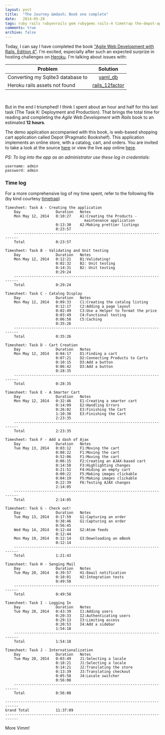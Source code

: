 ```yaml
---
layout: post
title:  "The Journey &mdash; Book one complete"
date:   2014-05-28
tags: ruby rails rubyonrails gem rubygems rails-4 timetrap the-depot-application Pragmatic-Bookshelf
comments: true
archive: false
---
```


Today, I can say I have completed the book ["Agile Web Development with Rails, Edition 4"](http://pragprog.com/book/rails4/agile-web-development-with-rails-4). I'm excited, especially after such an expected surprize in hosting challenges on [Heroku](https://www.heroku.com/home). I'm talking about issues with:

| Problem | Solution |
| ------------- |:-------------:|
|Converting my Sqlite3 database to |  [yaml_db](https://rubygems.org/gems/yaml_db) |
|Heroku rails assets not found | [rails_12factor](https://github.com/heroku/rails_12factor)|
<br />

But in the end I triumphed! I think I spent about an hour and half for this last task (The Task K: Deployment and Production). That brings the total time for reading and completing the _Agile Web Development with Rails_ book to an estimated __12 hours__.

The demo application accompanied with this book, is web-based shopping cart application called Depot (Pragmatic Bookshelf). This application implements an online store, with a catalog, cart, and orders. You are invited to take a look at the source [here](https://github.com/nadjetey/Depot) or view the live app online [here](http://depot-app-4696.herokuapp.com/).

_PS: To log into the app as an administrator use these log in credentials:_

```
username: admin
password: admin
```

### Time log
For a more comprehensive log of my time spent, refer to the following file (by kind courtesy [timetrap](http://rubygems.org/gems/timetrap))

```text
Timesheet: Task A - Creating the application
    Day                Duration   Notes
    Mon May 12, 2014   0:10:27    A1:Creating the Products -
                                    maintenance application
                       0:13:30    A2:Making prettier listings
                       0:23:57
    ------------------------------------------------------------------------
    Total              0:23:57

Timesheet: Task B - Validating and Unit testing
    Day                Duration   Notes
    Mon May 12, 2014   0:12:21    B1:Validating!
                       0:02:32    B2: Unit testing
                       0:14:31    B2: Unit testing
                       0:29:24
    ------------------------------------------------------------------------
    Total              0:29:24

Timesheet: Task C - Catalog Display
    Day                Duration   Notes
    Mon May 12, 2014   0:09:33    C1:Creating the catalog listing
                       0:12:17    C2:Adding a page layout
                       0:02:49    C3:Use a Helper to format the price
                       0:03:49    C4:Functional testing
                       0:06:58    C5:Caching
                       0:35:26
    ------------------------------------------------------------------------
    Total              0:35:26

Timesheet: Task D - Cart Creation
    Day                Duration   Notes
    Mon May 12, 2014   0:04:17    D1:Finding a cart
                       0:07:21    D2:Connecting Products to Carts
                       0:10:15    D3:Add a button
                       0:06:42    D3:Add a button
                       0:28:35
    ------------------------------------------------------------------------
    Total              0:28:35

Timesheet: Task E - A Smarter Cart
    Day                Duration   Notes
    Mon May 12, 2014   0:32:46    E1:Creating a smarter cart
                       0:14:09    E2:Handling Errors
                       0:26:02    E3:Finishing the Cart
                       1:10:38    E3:Finishing the Cart
                       2:23:35
    ------------------------------------------------------------------------
    Total              2:23:35

Timesheet: Task F - Add a dash of Ajax
    Day                Duration   Notes
    Tue May 13, 2014   0:03:12    F1:Moving the cart
                       0:08:22    F1:Moving the cart
                       0:52:06    F1:Moving the cart
                       0:06:15    F2:Creating an AJAX-based cart
                       0:14:58    F3:Highlighting changes
                       0:21:52    F4:Hiding an empty cart
                       0:00:22    F5:Making images clickable
                       0:04:19    F5:Making images clickable
                       0:22:39    F6:Testing AJAX changes
                       2:14:05
    ------------------------------------------------------------------------
    Total              2:14:05

Timesheet: Task G - Check out!
    Day                Duration   Notes
    Tue May 13, 2014   0:17:59    G1:Capturing an order
                       0:38:46    G1:Capturing an order
                       0:56:45
    Wed May 14, 2014   0:12:44    G2:Atom feeds
                       0:12:44
    Mon May 19, 2014   0:12:14    G3:Downloading an eBook
                       0:12:14
    ------------------------------------------------------------------------
    Total              1:21:43

Timesheet: Task H - Senging Mail
    Day                Duration   Notes
    Tue May 20, 2014   0:39:57    H1:Email notification
                       0:10:01    H2:Integration tests
                       0:49:58
    ------------------------------------------------------------------------
    Total              0:49:58

Timesheet: Task I - Logging In
    Day                Duration   Notes
    Tue May 20, 2014   0:43:39    I1:Adding users
                       0:20:33    I2:Authenticating users
                       0:29:13    I3:Limiting access
                       0:20:53    I4:Add a sidebar
                       1:54:18
    ------------------------------------------------------------------------
    Total              1:54:18

Timesheet: Task J - Internationalization
    Day                Duration   Notes
    Tue May 20, 2014   0:03:49    J1:Selecting a locale
                       0:18:21    J1:Selecting a locale
                       0:14:21    J2:Translating the store
                       0:13:39    J3:Translating checkout
                       0:05:58    J4:Locale switcher
                       0:56:08
    ------------------------------------------------------------------------
    Total              0:56:08

----------------------------------------------------------------------------
Grand Total            11:37:09
----------------------------------------------------------------------------
```

More Vimm!